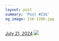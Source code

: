 ```yaml
---
layout: post
summary: 'Post #216'
og_image: 216-1280.jpg
---
```


<p>
  <time>
    <a href="/216">July 21, 2024</a>
  </time>
  <a href="/216">
    <img src="{{ site.assets_url }}/216-640.jpg" srcset="{{ site.assets_url }}/216-320.jpg 320w, {{ site.assets_url }}/216-640.jpg 640w, {{ site.assets_url }}/216-960.jpg 960w, {{ site.assets_url }}/216-1280.jpg 1280w" sizes="(min-width: 700px) 50vw, calc(100vw - 2rem)" />
  </a>
</p>
